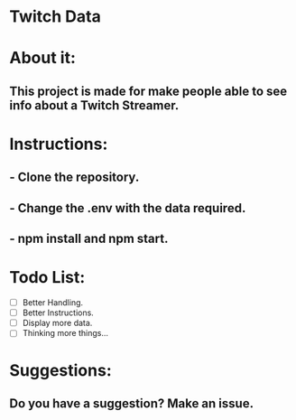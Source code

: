 # **Twitch Data**
<!-- ![Twitch Data](https://thejaviertc.github.io/portfolio-javiertc/static/media/steamstats.c83daab1.png) -->

# **About it:**
## **This project is made for make people able to see info about a Twitch Streamer.**

# **Instructions:**
## **- Clone the repository.**
## **- Change the .env with the data required.**
## **- npm install and npm start.**

# **Todo List:**
- [ ] Better Handling.
- [ ] Better Instructions.
- [ ] Display more data.
- [ ] Thinking more things...

# **Suggestions:**
## **Do you have a suggestion? Make an issue.**
